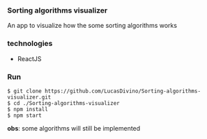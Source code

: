 ### Sorting algorithms visualizer

An app to visualize how the some sorting algorithms works 

### technologies

* ReactJS

### Run 

```
$ git clone https://github.com/LucasDivino/Sorting-algorithms-visualizer.git
$ cd ./Sorting-algorithms-visualizer
$ npm install
$ npm start
```

**obs**: some algorithms will still be implemented

